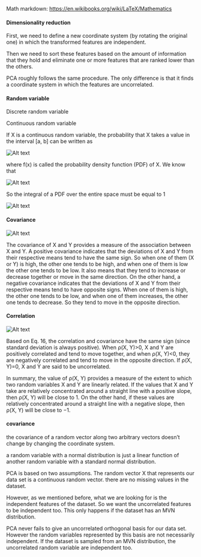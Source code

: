 Math markdown: https://en.wikibooks.org/wiki/LaTeX/Mathematics

#### Dimensionality reduction

First, we need to define a new coordinate system (by rotating the original one) in which the transformed features are independent.

Then we need to sort these features based on the amount of information that they hold and eliminate one or more features that are ranked lower than the others.

PCA roughly follows the same procedure. The only difference is that it finds a coordinate system in which the features are uncorrelated.

#### Random variable

Discrete random variable

Continuous random variable

If X is a continuous random variable, the probability that X takes a value in the interval [a, b] can be written as

![Alt text](https://miro.medium.com/v2/resize%3Afit%3A1296/format%3Awebp/1%2A3yom45JYC4tcIAMISq3SKQ%402x.png)

where f(x) is called the probability density function (PDF) of X. We know that

![Alt text](https://miro.medium.com/v2/resize%3Afit%3A776/format%3Awebp/1%2ACGrDP9Ovg3q_2dR61cAiLA%402x.png)

So the integral of a PDF over the entire space must be equal to 1

![Alt text](https://miro.medium.com/v2/resize%3Afit%3A556/format%3Awebp/1%2AqH6ICR_STiNdsmkLo0HLXw%402x.png)

#### Covariance

![Alt text](https://miro.medium.com/v2/resize%3Afit%3A1400/format%3Awebp/1%2AoRLLnCztNOQikEstGtJrjw%402x.png)

The covariance of X and Y provides a measure of the association between X and Y. A positive covariance indicates that the deviations of X and Y from their respective means tend to have the same sign. So when one of them (X or Y) is high, the other one tends to be high, and when one of them is low the other one tends to be low. It also means that they tend to increase or decrease together or move in the same direction. On the other hand, a negative covariance indicates that the deviations of X and Y from their respective means tend to have opposite signs. When one of them is high, the other one tends to be low, and when one of them increases, the other one tends to decrease. So they tend to move in the opposite direction.

#### Correlation

![Alt text](https://miro.medium.com/v2/resize%3Afit%3A1128/format%3Awebp/1%2AQvy6R3mB3ZRmcMW1b1E-ZQ%402x.png)

Based on Eq. 16, the correlation and covariance have the same sign (since standard deviation is always positive). When ρ(X, Y)>0, X and Y are positively correlated and tend to move together, and when ρ(X, Y)<0, they are negatively correlated and tend to move in the opposite direction. If ρ(X, Y)=0, X and Y are said to be uncorrelated.

In summary, the value of ρ(X, Y) provides a measure of the extent to which two random variables X and Y are linearly related. If the values that X and Y take are relatively concentrated around a straight line with a positive slope, then ρ(X, Y) will be close to 1. On the other hand, if these values are relatively concentrated around a straight line with a negative slope, then ρ(X, Y) will be close to −1.

#### covariance

the covariance of a random vector along two arbitrary vectors doesn’t change by changing the coordinate system.

a random variable with a normal distribution is just a linear function of another random variable with a standard normal distribution.

PCA is based on two assumptions. The random vector X that represents our data set is a continuous random vector. there are no missing values in the dataset.

However, as we mentioned before, what we are looking for is the independent features of the dataset. So we want the uncorrelated features to be independent too. This only happens if the dataset has an MVN distribution.

PCA never fails to give an uncorrelated orthogonal basis for our data set. However the random variables represented by this basis are not necessarily independent. If the dataset is sampled from an MVN distribution, the uncorrelated random variable are independent too.
